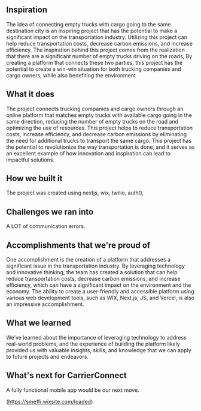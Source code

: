 ## Inspiration

The idea of connecting empty trucks with cargo going to the same destination city is an inspiring project that has the potential to make a significant impact on the transportation industry. Utilizing this project can help reduce transportation costs, decrease carbon emissions, and increase efficiency. The inspiration behind this project comes from the realization that there are a significant number of empty trucks driving on the roads, By creating a platform that connects these two parties, this project has the potential to create a win-win situation for both trucking companies and cargo owners, while also benefiting the environment

## What it does

The project connects trucking companies and cargo owners through an online platform that matches empty trucks with available cargo going in the same direction, reducing the number of empty trucks on the road and optimizing the use of resources. This project helps to reduce transportation costs, increase efficiency, and decrease carbon emissions by eliminating the need for additional trucks to transport the same cargo. This project has the potential to revolutionize the way transportation is done, and it serves as an excellent example of how innovation and inspiration can lead to impactful solutions.

## How we built it

The project was created using nextjs, wix, twilio, auth0, 

## Challenges we ran into

A LOT of communication errors.

## Accomplishments that we're proud of

One accomplishment is the creation of a platform that addresses a significant issue in the transportation industry. By leveraging technology and innovative thinking, the team has created a solution that can help reduce transportation costs, decrease carbon emissions, and increase efficiency, which can have a significant impact on the environment and the economy. The ability to create a user-friendly and accessible platform using various web development tools, such as WIX, Next.js, JS, and Vercel, is also an impressive accomplishment.

## What we learned

We’ve learned about the importance of leveraging technology to address real-world problems, and the experience of building the platform likely provided us with valuable insights, skills, and knowledge that we can apply to future projects and endeavors.


## What's next for CarrierConnect

A fully functional mobile app would be our next move.

(https://smeffi.wixsite.com/loaded)
